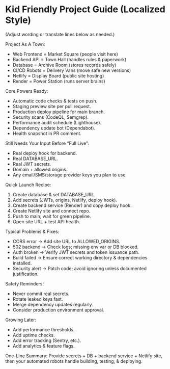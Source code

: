 Kid Friendly Project Guide (Localized Style)
===========================================

(Adjust wording or translate lines below as needed.)

Project As A Town:
- Web Frontend = Market Square (people visit here)  
- Backend API = Town Hall (handles rules & paperwork)  
- Database = Archive Room (stores records safely)  
- CI/CD Robots = Delivery Vans (move safe new versions)  
- Netlify = Display Board (public site hosting)  
- Render = Power Station (runs server brains)  

Core Powers Ready:
- Automatic code checks & tests on push.
- Staging preview site per pull request.
- Production deploy pipeline for main branch.
- Security scans (CodeQL, Semgrep).
- Performance audit schedule (Lighthouse).
- Dependency update bot (Dependabot).
- Health snapshot in PR comment.

Still Needs Your Input Before “Full Live”:
- Real deploy hook for backend.
- Real DATABASE_URL.
- Real JWT secrets.
- Domain + allowed origins.
- Any email/SMS/storage provider keys you plan to use.

Quick Launch Recipe:
1. Create database & set DATABASE_URL.
2. Add secrets (JWTs, origins, Netlify, deploy hook).
3. Create backend service (Render) and copy deploy hook.
4. Create Netlify site and connect repo.
5. Push to main; wait for green pipeline.
6. Open site URL + test API health.

Typical Problems & Fixes:
- CORS error → Add site URL to ALLOWED_ORIGINS.
- 502 backend → Check logs; missing env var or DB blocked.
- Auth broken → Verify JWT secrets and token issuance path.
- Build failed → Ensure correct working directory & dependencies installed.
- Security alert → Patch code; avoid ignoring unless documented justification.

Safety Reminders:
- Never commit real secrets.
- Rotate leaked keys fast.
- Merge dependency updates regularly.
- Consider production environment approval.

Growing Later:
- Add performance thresholds.
- Add uptime checks.
- Add error tracking (Sentry, etc.).
- Add analytics & feature flags.

One-Line Summary:
Provide secrets + DB + backend service + Netlify site, then your automated robots handle building, testing, & deploying.
